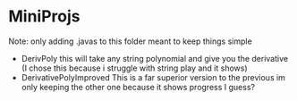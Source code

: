 # MiniProjs
Note: only adding .javas to this folder meant to keep things simple

* DerivPoly this will take any string polynomial and give you the derivative (I chose this because i struggle with string play and it shows)
* DerivativePolyImproved This is a far superior version to the previous im only keeping the other one because it shows progress I guess?
